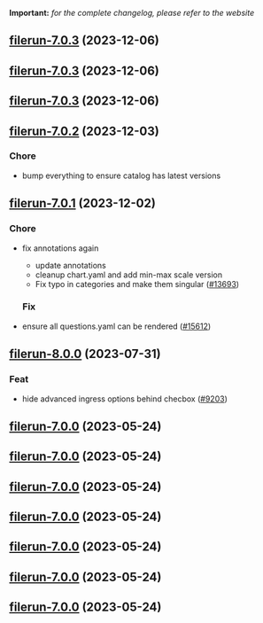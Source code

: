 **Important:**
*for the complete changelog, please refer to the website*




## [filerun-7.0.3](https://github.com/truecharts/charts/compare/filerun-7.0.2...filerun-7.0.3) (2023-12-06)




## [filerun-7.0.3](https://github.com/truecharts/charts/compare/filerun-7.0.2...filerun-7.0.3) (2023-12-06)




## [filerun-7.0.3](https://github.com/truecharts/charts/compare/filerun-7.0.2...filerun-7.0.3) (2023-12-06)




## [filerun-7.0.2](https://github.com/truecharts/charts/compare/filerun-7.0.1...filerun-7.0.2) (2023-12-03)

### Chore

- bump everything to ensure catalog has latest versions
  
  


## [filerun-7.0.1](https://github.com/truecharts/charts/compare/filerun-8.0.0...filerun-7.0.1) (2023-12-02)

### Chore

- fix annotations again
  - update annotations
  - cleanup chart.yaml and add min-max scale version
  - Fix typo in categories and make them singular ([#13693](https://github.com/truecharts/charts/issues/13693))
  
  ### Fix

- ensure all questions.yaml can be rendered ([#15612](https://github.com/truecharts/charts/issues/15612))
  
  











## [filerun-8.0.0](https://github.com/truecharts/charts/compare/filerun-7.0.0...filerun-8.0.0) (2023-07-31)

### Feat

- hide advanced ingress options behind checbox ([#9203](https://github.com/truecharts/charts/issues/9203))
  
  


## [filerun-7.0.0](https://github.com/truecharts/charts/compare/filerun-6.0.21...filerun-7.0.0) (2023-05-24)




## [filerun-7.0.0](https://github.com/truecharts/charts/compare/filerun-6.0.21...filerun-7.0.0) (2023-05-24)




## [filerun-7.0.0](https://github.com/truecharts/charts/compare/filerun-6.0.21...filerun-7.0.0) (2023-05-24)




## [filerun-7.0.0](https://github.com/truecharts/charts/compare/filerun-6.0.21...filerun-7.0.0) (2023-05-24)




## [filerun-7.0.0](https://github.com/truecharts/charts/compare/filerun-6.0.21...filerun-7.0.0) (2023-05-24)




## [filerun-7.0.0](https://github.com/truecharts/charts/compare/filerun-6.0.21...filerun-7.0.0) (2023-05-24)




## [filerun-7.0.0](https://github.com/truecharts/charts/compare/filerun-6.0.21...filerun-7.0.0) (2023-05-24)




